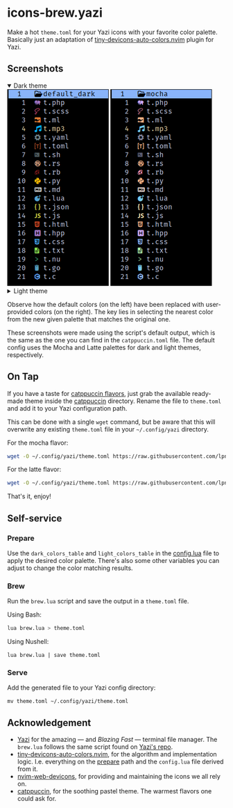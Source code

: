 # icons-brew.yazi

Make a hot `theme.toml` for your Yazi icons with your favorite color palette.  
Basically just an adaptation of
[tiny-devicons-auto-colors.nvim](https://github.com/rachartier/tiny-devicons-auto-colors.nvim)
plugin for Yazi.

## Screenshots

<details open>
  <summary>Dark theme</summary>
    <img src="assets/default_dark.png"> <img src="assets/mocha.png">
</details>

<details>
  <summary>Light theme</summary>
    <img src="assets/default_light.png"> <img src="assets/latte.png">
</details>

Observe how the default colors (on the left) have been replaced with
user-provided colors (on the right). The key lies in selecting the nearest
color from the new given palette that matches the original one.

These screenshots were made using the script's default output, which is the
same as the one you can find in the `catppuccin.toml` file. The default config
uses the Mocha and Latte palettes for dark and light themes, respectively.

## On Tap

If you have a taste for [catppuccin
flavors](https://github.com/catppuccin/catppuccin?tab=readme-ov-file#-palette),
just grab the available ready-made theme inside the [catppuccin](/catppuccin)
directory. Rename the file to `theme.toml` and add it to your Yazi
configuration path.

This can be done with a single `wget` command, but be aware that this will
overwrite any existing `theme.toml` file in your `~/.config/yazi` directory.

For the mocha flavor:

```sh
wget -O ~/.config/yazi/theme.toml https://raw.githubusercontent.com/lpnh/icons-brew.yazi/main/catppuccin/mocha.toml
```

For the latte flavor:

```sh
wget -O ~/.config/yazi/theme.toml https://raw.githubusercontent.com/lpnh/icons-brew.yazi/main/catppuccin/latte.toml
```

That's it, enjoy!

## Self-service

### Prepare

Use the `dark_colors_table` and `light_colors_table` in the
[config.lua](/config.lua) file to apply the desired color palette. There's also
some other variables you can adjust to change the color matching results.

### Brew

Run the `brew.lua` script and save the output in a `theme.toml` file.

Using Bash:

```bash
lua brew.lua > theme.toml
```

Using Nushell:

```nushell
lua brew.lua | save theme.toml
```

### Serve

Add the generated file to your Yazi config directory:

```shell
mv theme.toml ~/.config/yazi/theme.toml
```

## Acknowledgement

- [Yazi](https://yazi-rs.github.io) for the amazing — and *Blazing Fast* —
terminal file manager. The `brew.lua` follows the same script found on [Yazi's
repo](https://github.com/sxyazi/yazi/blob/main/scripts/icons/generate.lua).
- [tiny-devicons-auto-colors.nvim](https://github.com/rachartier/tiny-devicons-auto-colors.nvim),
for the algorithm and implementation logic. I.e. everything on the [prepare](/prepare)
path and the `config.lua` file derived from it.
- [nvim-web-devicons](https://github.com/nvim-tree/nvim-web-devicons), for
providing and maintaining the icons we all rely on.
- [catppuccin](https://github.com/catppuccin), for the soothing pastel theme. The
warmest flavors one could ask for.
